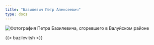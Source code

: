 ```yaml
---
title: "Базилевич Петр Алексеевич"
type: docs
---
```


![Фотография Петра Базилевича, сгоревшего в Валуйском районе](/static/img/butyrki/bazilevitsh.jpg "Фотография Петра Алексеевича Базилевича из его паспорта")

{{< bazilevitsh >}}
